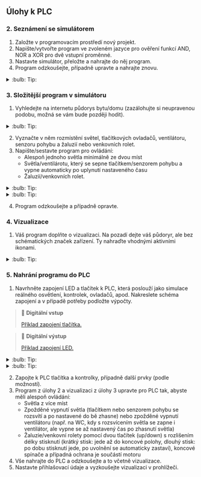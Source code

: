 ## Úlohy k PLC

### 2. Seznámení se simulátorem

1. Založte v programovacím prostředí nový projekt.
2. Napište/vytvořte program ve zvoleném jazyce pro ověření funkcí AND, NOR a XOR pro dvě vstupní proměnné.
3. Nastavte simulátor, přeložte a nahrajte do něj program.
4. Program odzkoušejte, případně upravte a nahrajte znovu.


<details>
    <summary> :bulb: Tip: </summary>
        Při programování je vhodné rozdělit si úlohu na jednodušší části, které si vždy odzkoušíte.
        V tomto případě nejprve založte program a následně jej prázdný nahrajte do simulátoru.<br>
        Až budete pracovat s hardwarem, bude postup skoro stejný, jen po založení projektu načtete hardwarovou konfiguraci PLC a poté prázdný program nahrajete.
        Tento postup vám pomůže vyloučit případné chyby ze založení projektu a načtení HW konfigurace.
</details>


### 3. Složitější program v simulátoru

1. Vyhledejte na internetu půdorys bytu/domu (zazálohujte si neupravenou podobu, možná se vám bude později hodit).

<details>
    <summary> :bulb: Tip: </summary>
        Svítidla a ovládací prvky můžete zakreslit podle následujícího příkladu:<br>
        <img src="pudorys001.jpg" alt="pudorys" width="200"/>
</details>

2. Vyznačte v něm rozmístění světel, tlačítkových ovladačů, ventilátoru, senzoru pohybu a žaluzií nebo venkovních rolet.
3. Napište/sestavte program pro ovládání:
    - Alespoň jednoho světla minimálně ze dvou míst
    - Světla/ventilárotu, který se sepne tlačítkem/senzorem pohybu a vypne automaticky po uplynutí nastaveného času
    - Žaluzií/venkovních rolet.

<details>
    <summary> :bulb: Tip: </summary>
        Ovládací prvky nejsou spínače, jako u domovní elektroinstalace, ale tlačítka, která se po uvolnění vrátí zpět. Pošlou tedy jen impulz různé délky. Pokud byste počítali se spínači a přepínači, připravili byste se o velký potenciál PLC.
</details>


<details>
    <summary> :bulb: Tip: </summary>
        Jak ovládat žaluzie/rolety lze zjistit např. z násedujících technických listů:<br>
        Informace k motorům a jejich zapojení je na stranách 24 až 28 a 30 (dole): <br>
            - ROLOVACÍ SYSTÉMY, Technické listy. Online. 2024, s. 56. Dostupné z: https://profisekce.lomax.cz:7001/sharing/R1OQgzvRh. [cit. 2024-12-30].<br>
        Informace k modulům na ovládání rolet/žaluzií: <br>
            - Ovládání asynchronních motorů pro žaluzie, markýzy, C-JC-0006M. Online. In: Teco Wiki. Kolín: Teco, 20.02.2020 17:48. Dostupné z: https://wiki.tecomat.cz/clanek/711-ovladani-asynchronnich-motoru-pro-zaluzie-markyzy-c-jc-0006m. [cit. 2024-12-31].<br>
            - Ovládání asynchronních motorů pro žaluzie, markýzy, C-JC-0201B. Online. In: Teco Wiki. Kolín: Teco, 20.02.2020 17:53. Dostupné z: https://wiki.tecomat.cz/clanek/712-ovladani-asynchronnich-motoru-pro-zaluzie-markyzy-c-jc-0201b. [cit. 2024-12-31].
</details>


4. Program odzkoušejte a případně opravte.


### 4. Vizualizace

1. Váš program doplňte o vizualizaci. Na pozadí dejte váš půdoryr, ale bez schématických značek zařízení. Ty nahraďte vhodnými aktivními ikonami.

<details>
    <summary> :bulb: Tip: </summary>
        Pro vizualizaci se můžete inspirovat např. náhledy v následujícím článku: <br>
        Kompletní systém řízení a vizualizace technologií rodinného domu v Kroměříži. Online. In: . Kolín: Teco, 2010. Dostupné z: https://www.tecomat.cz/reference/inteligentni-dum/kompletni-system-rizeni-a-vizualizace-technologii-rodinneho-domu-v-kromerizi-137/. [cit. 2024-12-31].
</details>


### 5. Nahrání programu do PLC

1. Navrhněte zapojení LED a tlačítek k PLC, která poslouží jako simulace reálného osvětlení, kontrolek, ovladačů, apod. Nakreslete schéma zapojení a v případě potřeby podložte výpočty.

> :key: **Digitální vstup**
>
> [Příklad zapojení tlačítka.](DI.md)


> :key: **Digitální výstup**
>
> [Příklad zapojení LED.](DO.md)


<details>
    <summary> :bulb: Tip: </summary>
        Jak zapojit PLC
        
        How Electrical Control Panel Works | PLC Control Panel Basics | Electrical Panel Components. Online. 2021. Dostupné z: https://youtu.be/QV8mxq1umEQ?feature=shared. [cit. 2025-01-16].

        GUYATT, Chris. Electrical Control Panel Wiring in 9 Minutes with KNX. Online. 2023. Dostupné z: https://youtu.be/q8iWwK-XxEw?feature=shared. [cit. 2025-01-16].
</details>

<details>
    <summary> :bulb: Tip: </summary>
        Jak číst schéma
        
        PEŤAN. Čtení v elektro-dokumentaci a oprava stroje. Online. 2024. Dostupné z: https://youtu.be/96OJIISBkDg?feature=shared. [cit. 2025-01-16].

        How to Read Electrical Diagrams | Wiring Diagrams Explained | Control Panel Wiring Diagram. Online. 2020. Dostupné z: https://youtu.be/GHhcyH99inE?feature=shared. [cit. 2025-01-16].
</details>

2. Zapojte k PLC tlačítka a kontrolky, případně další prvky (podle možností).
3. Program z úlohy 2 a vizualizaci z úlohy 3 upravte pro PLC tak, abyste měli alespoň ovládání:
    - Světla z více míst
    - Zpožděné vypnutí světla (tlačítkem nebo senzorem pohybu se rozsvítí a po nastavené do bě zhasne) nebo zpožděné vypnutí ventilátoru (např. na WC, kdy s rozsvícením světla se zapne i ventilátor, ale vypne se až nastavený čas po zhasnutí světla)
    - Žaluzie/venkovní rolety pomocí dvou tlačítek (up/down) s rozlišením délky stisknutí (krátký stisk: jede až do koncové polohy, dlouhý stisk: po dobu stisknutí jede, po uvolnění se automaticky zastaví), koncové spínače a případná ochrana je součástí motoru
4. Vše nahrajte do PLC a odzkoušejte a to včetně vizualizace.
5. Nastavte přihlašovací údaje a vyzkoušejte vizualizaci v prohlížeči.






